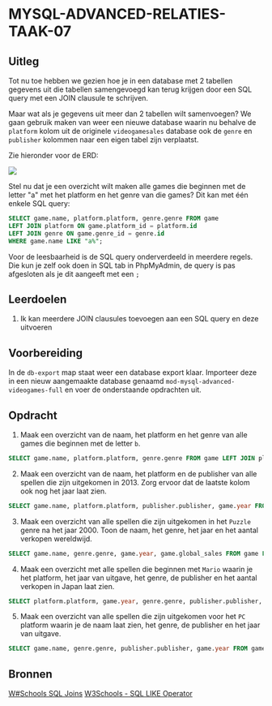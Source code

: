 # MYSQL-ADVANCED-RELATIES-TAAK-07

## Uitleg

Tot nu toe hebben we gezien hoe je in een database met 2 tabellen gegevens uit die tabellen samengevoegd kan terug krijgen door een SQL query met een JOIN clausule te schrijven.

Maar wat als je gegevens uit meer dan 2 tabellen wilt samenvoegen? We gaan gebruik maken van weer een nieuwe database waarin nu behalve de `platform` kolom uit de originele `videogamesales` database ook de `genre` en `publisher` kolommen naar een eigen tabel zijn verplaatst.

Zie hieronder voor de ERD:

![](img/videogames-4tables-erd.jpg)

Stel nu dat je een overzicht wilt maken alle games die beginnen met de letter "a" met het platform en het genre van die games? Dit kan met één enkele SQL query:
```sql
SELECT game.name, platform.platform, genre.genre FROM game
LEFT JOIN platform ON game.platform_id = platform.id
LEFT JOIN genre ON game.genre_id = genre.id
WHERE game.name LIKE "a%";
```
Voor de leesbaarheid is de SQL query onderverdeeld in meerdere regels. Die kun je zelf ook doen in SQL tab in PhpMyAdmin, de query is pas afgesloten als je dit aangeeft met een `;`


## Leerdoelen

1. Ik kan meerdere JOIN clausules toevoegen aan een SQL query en deze uitvoeren

## Voorbereiding

In de `db-export` map staat weer een database export klaar. Importeer deze in een nieuw aangemaakte database genaamd `mod-mysql-advanced-videogames-full` en voer de onderstaande opdrachten uit.

## Opdracht

1. Maak een overzicht van de naam, het platform en het genre van alle games die beginnen met de letter `b`.
```SQL
SELECT game.name, platform.platform, genre.genre FROM game LEFT JOIN platform ON game.platform_id = platform.id LEFT JOIN genre ON game.genre_id = genre.id WHERE game.name LIKE 'b%'
```
2. Maak een overzicht van de naam, het platform en de publisher van alle spellen die zijn uitgekomen in 2013. Zorg ervoor dat de laatste kolom ook nog het jaar laat zien.
```SQL
SELECT game.name, platform.platform, publisher.publisher, game.year FROM game LEFT JOIN platform ON game.platform_id = platform.id LEFT JOIN publisher ON game.publisher_id = publisher.id WHERE game.year = 2013
```
3. Maak een overzicht van alle spellen die zijn uitgekomen in het `Puzzle` genre na het jaar 2000. Toon de naam, het genre, het jaar en het aantal verkopen wereldwijd.
```SQL
SELECT game.name, genre.genre, game.year, game.global_sales FROM game LEFT JOIN genre ON game.genre_id = genre.id WHERE genre.genre = 'Puzzle' AND game.year > 2000
```
4. Maak een overzicht met alle spellen die beginnen met `Mario` waarin je het platform, het jaar van uitgave, het genre, de publisher en het aantal verkopen in Japan laat zien.
```SQL
SELECT platform.platform, game.year, genre.genre, publisher.publisher, game.jp_sales FROM game JOIN platform ON platform.id = game.platform_id JOIN genre ON genre.id = game.genre_id JOIN publisher ON publisher.id = game.publisher_id WHERE game.name LIKE 'Mario%'
```
5. Maak een overzicht van alle spellen die zijn uitgekomen voor het `PC` platform waarin je de naam laat zien, het genre, de publisher en het jaar van uitgave.
```SQL
SELECT game.name, genre.genre, publisher.publisher, game.year FROM game JOIN genre ON genre.id = game.genre_id JOIN publisher ON publisher.id = game.publisher_id JOIN platform ON platform.id = game.platform_id WHERE platform.platform = 'PC'
```

## Bronnen
[W#Schools SQL Joins](https://www.w3schools.com/sql/sql_join.asp)
[W3Schools - SQL LIKE Operator](https://www.w3schools.com/SQL/sql_like.asp)